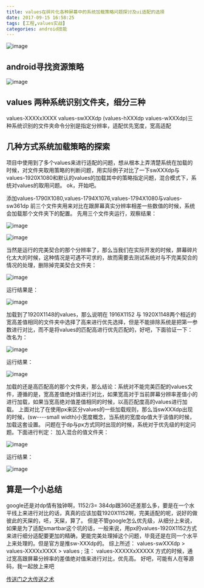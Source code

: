 ```yaml
---
title: values在碎片化各种屏幕中的系统加载策略问题探讨及ui适配的选择
date: 2017-09-15 16:58:25
tags: [工程,values实战]
categories: android技能
---
```

![image](http://7xjiyb.com1.z0.glb.clouddn.com/timg.jpg?imageMogr2/crop/900x500)
<!-- more -->
## android寻找资源策略
![image](https://developer.android.com/images/resources/res-selection-flowchart.png)


## values 两种系统识别文件夹，细分三种

values-XXXXxXXXX values-swXXXdp (values-hXXXdp values-wXXXdp)三种系统识别的文件夹命令分别是指定分辨率，适配优先宽度，宽高适配

## 几种方式系统加载策略的探索

项目中使用到了多个values来进行适配的问题，想从根本上弄清楚系统在加载的时候，对文件夹取用策略的判断问题，用实际例子对比了一下swXXXdp与values-1920X1080和默认的values的加载其中的策略指定问题，混合模式下，系统对values的取用问题。
ok，开始吧。

添加values-1790X1080,values-1794X1076,values-1794X1080与values-sw361dp
前三个文件夹用来对比在跟屏幕真实分辨率相差一些数值的时候，系统会加载那个文件夹下的配置。
先用三个文件夹运行，观察结果：

![image](http://7xjiyb.com1.z0.glb.clouddn.com/2-1.png)

![image](http://7xjiyb.com1.z0.glb.clouddn.com/2-2.png)


当然是运行的完美契合的那个分辨率了，那么当我们在实际开发的时候，屏幕碎片化太大的时候，这种情况是可遇不可求的，故而需要去测试系统对与不完美契合的情况的处理，删除掉完美契合文件夹：

![image](http://7xjiyb.com1.z0.glb.clouddn.com/3-1.png)

运行结果是：

![image](http://7xjiyb.com1.z0.glb.clouddn.com/3-2.png)

加载到了1920X1148的values，那么说明在 1916X1152 与 1920X1148两个相近的宽高差值相同的文件夹中选择了高来进行优先选择，但是不能排除系统是把第一参数进行对比，而不是将values的匹配高进行优先匹配的，好吧，下面验证一下：
改名为：

![image](http://7xjiyb.com1.z0.glb.clouddn.com/4-1.png)

运行结果：

![image](http://7xjiyb.com1.z0.glb.clouddn.com/4-2.png)

加载的还是高匹配高的那个文件夹，那么结论：系统对不能完美匹配的values文件，遵循的是，宽高差值绝对值进行对比，如果宽高对于当前屏幕分辨率差值小的进行加载，如果当宽高绝对值差值相同的时候，以高匹配度高的values进行加载。
上面对比了在使用px来区分values的一些加载规则，那么当swXXXdp出现的时候，(sw----small width)小宽度概念，当系统的宽度dp值大于该值的时候，加载这套设置。
问题在于dp与px方式同时出现的时候，系统对于优先级的判定问题。下面进行判定：
加入混合的值文件夹：

![image](http://7xjiyb.com1.z0.glb.clouddn.com/1-1.png)

运行结果：

![image](http://7xjiyb.com1.z0.glb.clouddn.com/1-2.png)

## 算是一个小总结

google还是对dp情有独钟啊，1152/3= 384dp跟360还差那么多，要是在一个水平线上来进行对比的话，真真的应该加载1920X1152啊，完美适配的呢，说好的做彼此的天屎的，呸，天屎，算了。
但是不管google怎么优先级，从细分上来说，如果是为了适配smartbar这个坑的话，一般来说，用px的values-1920X1152方式来进行细分适配要更加的精确，更能完美处理掉这个问题，毕竟还是在同一个水平上来处理的。但是官方是推sw-XXXdp的。
综上所述：
values-swXXXdp  > values-XXXXxXXXX  > values ;
注： values-XXXXXxXXXXX 方式的时候，通过宽高跟屏幕分辨率的差值绝对值来进行对比，优先高。
好吧，可能有人在等源码，我一起放上来吧

[传送门之大传送之术](https://github.com/Begin-With-Start/Adaptation.git)